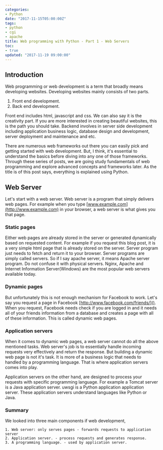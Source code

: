 ```yaml
---
categories:
- Python
date: "2017-11-15T05:00:00Z"
tags:
- python
- cgi
- apache
title: Web programming with Python - Part 1 - Web Servers
toc:
- true
updated: "2017-11-19 09:00:00"
---
```


## Introduction
Web programming or web development is a term that broadly means developing websites. Developing websites mainly consists of two parts.

1. Front end development.
2. Back end development.

Front end includes html, javascript and css. We can also say it is the creativity part. If you are more interested in creating beautiful websites, this is the path you should take. Backend involves in server side development including application business logic, database design and development, server deployment and maintenance and etc.

There are numerous web frameworks out there you can easily pick and getting started with web development. But, I think, it's essential to understand the basics before diving into any one of those frameworks. Through these series of posts, we are going study fundamentals of web programming and explore advanced concepts and frameworks later. As the title is of this post says, everything is explained using Python.

## Web Server
Let's start with a web server. Web server is a program that simply delivers web pages. For example when you type [www.example.com](http://www.example.com) in your browser, a web server is what gives you that page. 

### Static pages
Either web pages are already stored in the server or generated dynamically based on requested content. For example if you request this blog post, it is a very simple html page that is already stored on the server. Server program just needs to fetch and return it to your browser. Server programs are simply called servers. So if I say apache server, it means Apache server program. Do not confuse it with physical servers. Nginx, Apache and Internet Information Server(Windows) are the most popular web servers available today.

### Dynamic pages
But unfortunately this is not enough mechanism for Facebook to work. Let's say you request a page in Facebook [http://www.facebook.com/friends/](). When you request, Facebook needs check if you are logged in and it needs all of your friends information from a database and creates a page with all of these information. This is called dynamic web pages.

### Application servers
When it comes to dynamic web pages, a web server cannot do all the above mentioned tasks. Web server's job is to essentially handle incoming requests very effectively and return the response. But building a dynamic web page is not it's task. It is more of a business logic that needs to handled by a programming language. That is where application servers comes into play.

Application servers on the other hand, are designed to process your requests with specific programming language. For example a Tomcat server is a Java application server. uwsgi is a Python application application server. These application servers understand languages like Python or Java.

### Summary
We looked into three main components if web development,

    1. Web server: only serves pages - forwards requests to application server
    2. Application server. - process requests and generates response.
    3. A programming language. - used by application server.
